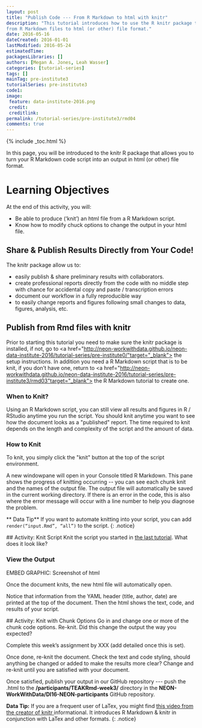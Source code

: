 ```yaml
---
layout: post
title: "Publish Code --- From R Markdown to html with knitr"
description: "This tutorial introduces how to use the R knitr package to publish
from R Markdown files to html (or other) file format."
date: 2016-05-16
dateCreated: 2016-01-01
lastModified: 2016-05-24
estimatedTime: 
packagesLibraries: []
authors: [Megan A. Jones, Leah Wasser]
categories: [tutorial-series]
tags: []
mainTag: pre-institute3
tutorialSeries: pre-institute3
code1: 
image:
 feature: data-institute-2016.png
 credit:
 creditlink:
permalink: /tutorial-series/pre-institute3/rmd04
comments: true
---
```


{% include _toc.html %}

In this page, you will be introduced to the knitr R package that allows you to
turn your R Markdown code script into an output in html (or other) file format. 

<div id="objectives" markdown="1">

# Learning Objectives

At the end of this activity, you will: 

* Be able to produce (‘knit’) an html file from a R Markdown script. 
* Know how to modify chuck options to change the output in your html file. 

</div>

## Share & Publish Results Directly from Your Code!
The knitr package allow us to:

* easily publish & share preliminary results with collaborators.
* create professional reports directly from the code with no middle step with 
chance for accidental copy and paste / transcription errors
* document our workflow in a fully reproducible way
* to easily change reports and figures following small changes to data, figures, 
analysis, etc. 

## Publish from Rmd files with knitr
Prior to starting this tutorial you need to make sure the knitr package is 
installed, if not, go to 
<a href="http://neon-workwithdata.github.io/neon-data-institute-2016/tutorial-series/pre-institute0/"target="_blank"> the setup instructions</a>. 
In addition you need a R Markdown script that is to be knit, if you don’t have 
one, return to 
<a href="http://neon-workwithdata.github.io/neon-data-institute-2016/tutorial-series/pre-institute3/rmd03"target="_blank"> the R Markdown tutorial</a> 
to create one. 

### When to Knit? 

Using an R Markdown script, you can still view all results and figures in R / 
RStudio anytime you run the script. You should knit anytime you want to see how 
the document looks as a "published" report. The time required to knit depends on 
the length and complexity of the script and the amount of data. 

### How to Knit
To knit, you simply click the "knit" button at the top of the script environment. 

A new windowpane will open in your Console titled R Markdown. This pane shows 
the progress of knitting occurring -- you can see each chunk knit and the names 
of the output file. The output file will automatically be saved in the current 
working directory. If there is an error in the code, this is also where the 
error message will occur with a line number to help you diagnose the problem. 


<i class="fa fa-star"></i> ** Data Tip** If you want to automate knitting into 
your script, you can add `render(“input.Rmd”, “all”)` to the script. 
{: .notice}

 <div id="challenge" markdown="1">
## Activity: Knit Script
Knit the script you started in 
<a href="http://neon-workwithdata.github.io/neon-data-institute-2016/tutorial-series/pre-institute3/rmd03"target="_blank">the last tutorial</a>. 
What does it look like? 

### View the Output

EMBED GRAPHIC: Screenshot of html

Once the document knits, the new html file will automatically open. 

Notice that information from the YAML header (title, author, date) are printed 
at the top of the document. Then the html shows the text, code, and results of 
your script. 

 <div id="challenge" markdown="1">
## Activity: Knit with Chunk Options
Go in and change one or more of the chunk code options. Re-knit. Did this change 
the output the way you expected? 

Complete this week’s assignment by XXX (add detailed once this is set). 

Once done, re-knit the document. Check the text and code styling, should 
anything be changed or added to make the results more clear? Change and re-knit 
until you are satisfied with your document. 

Once satisfied, publish your output in our GitHub repository --- push the .html 
to the **/participants/TEAKRmd-week3/** directory in the
**NEON-WorkWithData/DI16-NEON-participants** GitHub repository. 

</div>

<i class="fa fa-star"></i> **Data Tip:** If you are a frequent user of LaTex, 
you might find 
<a href="http://cdn.screenr.com/video/8352c25b-7324-4134-970b-b7c427381adb.mp4" target="_blank">this video from the creator of knitr </a>
informational. It introduces R Markdown & knitr in conjunction with LaTex and 
other formats. 
{: .notice}
